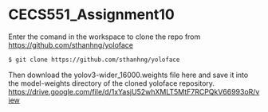# CECS551_Assignment10
Enter the comand in the workspace to clone the repo from https://github.com/sthanhng/yoloface
```bash
$ git clone https://github.com/sthanhng/yoloface
```

Then download the yolov3-wider_16000.weights file here and save it into the model-weights directory of the cloned yoloface repository.
https://drive.google.com/file/d/1xYasjU52whXMLT5MtF7RCPQkV66993oR/view
